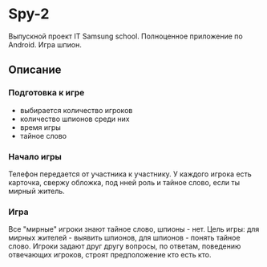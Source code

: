# Spy-2
Выпускной проект IT Samsung school. Полноценное приложение по Android. Игра шпион. 

## Описание
### Подготовка к игре
- выбирается количество игроков
- количество шпионов среди них
- время игры
- тайное слово

### Начало игры
Телефон передается от участника к участнику. У каждого игрока есть карточка, свержу обложка, под нней роль и тайное слово, если ты мирный житель.

### Игра
Все "мирные" игроки знают тайное слово, шпионы - нет. Цель игры: для мирных жителей - выявить шпионов, для шпионов - понять тайное слово. Игроки задают друг другу вопросы, по ответам, поведению отвечающих игроков, строят предположение кто есть кто.


